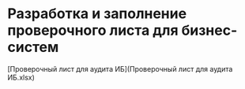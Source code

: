 # Разработка и заполнение проверочного листа для бизнес-систем

[Проверочный лист для аудита ИБ](Проверочный лист для аудита ИБ.xlsx)
